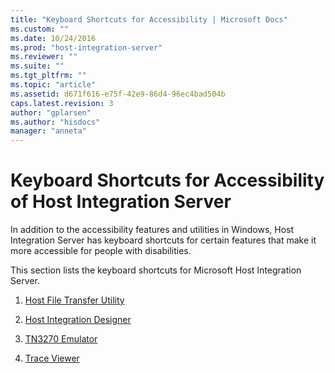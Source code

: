 ```yaml
---
title: "Keyboard Shortcuts for Accessibility | Microsoft Docs"
ms.custom: ""
ms.date: 10/24/2016
ms.prod: "host-integration-server"
ms.reviewer: ""
ms.suite: ""
ms.tgt_pltfrm: ""
ms.topic: "article"
ms.assetid: d671f616-e75f-42e9-86d4-96ec4bad504b
caps.latest.revision: 3
author: "gplarsen"
ms.author: "hisdocs"
manager: "anneta"
---
```

# Keyboard Shortcuts for Accessibility of Host Integration Server
In addition to the accessibility features and utilities in Windows, Host Integration Server has keyboard shortcuts for certain features that make it more accessible for people with disabilities.  
  
 This section lists the keyboard shortcuts for Microsoft Host Integration Server.  
  
1.  [Host File Transfer Utility](../install-and-config-guides/host-file-transfer-utility.md)  
  
2.  [Host Integration Designer](../install-and-config-guides/host-integration-designer.md)  
  
3.  [TN3270 Emulator](../install-and-config-guides/tn3270-emulator2.md)  
  
4.  [Trace Viewer](../install-and-config-guides/trace-viewer2.md)